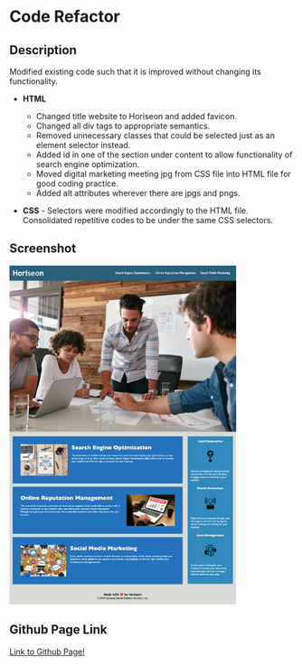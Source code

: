 # Code Refactor

## Description

Modified existing code such that it is improved without changing its functionality.

- **HTML**

  - Changed title website to Horiseon and added favicon.
  - Changed all div tags to appropriate semantics.
  - Removed unnecessary classes that could be selected just as an element selector instead.
  - Added id in one of the section under content to allow functionality of search engine optimization.
  - Moved digital marketing meeting jpg from CSS file into HTML file for good coding practice.
  - Added alt attributes wherever there are jpgs and pngs.

* **CSS** - Selectors were modified accordingly to the HTML file. Consolidated repetitive codes to be under the same CSS selectors.

## Screenshot

<img src="horiseon-webpage-screenshot.png" alt="horiseon webpage" width="auto" height="600"/>

## Github Page Link

[Link to Github Page!](https://bchen41.github.io/Code-Refactor/)
